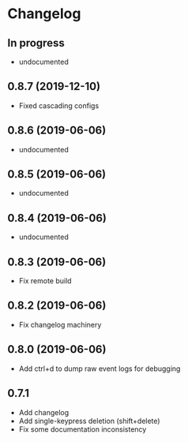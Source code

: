# Changelog

## In progress

* undocumented

## 0.8.7 (2019-12-10)

* Fixed cascading configs

## 0.8.6 (2019-06-06)

* undocumented

## 0.8.5 (2019-06-06)

* undocumented

## 0.8.4 (2019-06-06)

* undocumented

## 0.8.3 (2019-06-06)

* Fix remote build

## 0.8.2 (2019-06-06)

* Fix changelog machinery

## 0.8.0 (2019-06-06)

* Add ctrl+d to dump raw event logs for debugging

## 0.7.1

* Add changelog
* Add single-keypress deletion (shift+delete)
* Fix some documentation inconsistency
